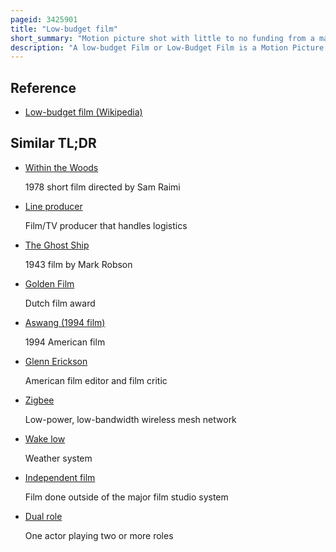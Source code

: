 ```yaml
---
pageid: 3425901
title: "Low-budget film"
short_summary: "Motion picture shot with little to no funding from a major film studio or private investor"
description: "A low-budget Film or Low-Budget Film is a Motion Picture Shot with little to no Funding from a major Studio or private Investor."
---
```


## Reference

- [Low-budget film (Wikipedia)](https://en.wikipedia.org/?curid=3425901)

## Similar TL;DR

- [Within the Woods](/tldr/en/within-the-woods)

  1978 short film directed by Sam Raimi

- [Line producer](/tldr/en/line-producer)

  Film/TV producer that handles logistics

- [The Ghost Ship](/tldr/en/the-ghost-ship)

  1943 film by Mark Robson

- [Golden Film](/tldr/en/golden-film)

  Dutch film award

- [Aswang (1994 film)](/tldr/en/aswang-1994-film)

  1994 American film

- [Glenn Erickson](/tldr/en/glenn-erickson)

  American film editor and film critic

- [Zigbee](/tldr/en/zigbee)

  Low-power, low-bandwidth wireless mesh network

- [Wake low](/tldr/en/wake-low)

  Weather system

- [Independent film](/tldr/en/independent-film)

  Film done outside of the major film studio system

- [Dual role](/tldr/en/dual-role)

  One actor playing two or more roles
